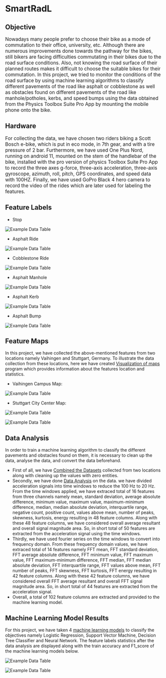 # SmartRadL

## Objective

<p style = "font-family: Times New Roman"> <p style="font-size:110%;"> Nowadays many people prefer to choose their bike as a mode of commutation to their office, university, etc. Although there are numerous improvements done towards the pathway for the bikes, still bikers are facing difficulties commutating in their bikes due to the road surface conditions. Also, not knowing the road surface of their planned routes makes it difficult to choose the suitable bikes for their commutation. In this project, we tried to monitor the conditions of the road surface by using machine learning algorithms to classify different pavements of the road like asphalt or cobblestone as well as obstacles found on different pavements of the road like manhole/potholes, kerbs, and speed bumps using the data obtained from the Physics Toolbox Suite Pro App by mounting the mobile phone onto the bike.</p> </p>

## Hardware

<p style = "font-family: Times New Roman"> <p style="font-size:110%;"> For collecting the data, we have chosen two riders biking a Scott Bosch e-bike, which is put in eco mode, in 7th gear, and with a tire pressure of 2 bar. Furthermore, we have used One Plus Nord, running on android 11, mounted on the stem of the handlebar of the bike, installed with the pro version of physics Toolbox Suite Pro App to record the three axes g-force, three-axis acceleration, three-axis gyroscope, azimuth, roll, pitch, GPS coordinates, and speed data with 100HZ. Finally, we have used GoPro Black 4 hero camera to record the video of the rides which are later used for labeling the features.</p> </p>

## Feature Labels

- Stop                                                                                                                 

![Example Data Table](https://raw.githubusercontent.com/JohnPravin97/SmartRadL/main/Vaihingen_Dataset/Img/Stop.JPG)    

- Asphalt Ride 

![Example Data Table](https://raw.githubusercontent.com/JohnPravin97/SmartRadL/main/Vaihingen_Dataset/Img/Asphalt_Ride.JPG)                     

- Cobblestone Ride

![Example Data Table](https://raw.githubusercontent.com/JohnPravin97/SmartRadL/main/Vaihingen_Dataset/Img/Cobblestone_Ride.JPG)

- Asphalt Manhole 

![Example Data Table](https://raw.githubusercontent.com/JohnPravin97/SmartRadL/main/Vaihingen_Dataset/Img/Asphalt_Manhole.JPG)

- Asphalt Kerb 

![Example Data Table](https://raw.githubusercontent.com/JohnPravin97/SmartRadL/main/Vaihingen_Dataset/Img/Asphalt_Kerb.JPG)

- Asphalt Bump

![Example Data Table](https://raw.githubusercontent.com/JohnPravin97/SmartRadL/main/Vaihingen_Dataset/Img/Asphalt_Bump.JPG)

## Feature Maps

In this project, we have collected the above-mentioned features from two locations namely Vaihingen and Stuttgart, Germany. To illustrate the data collection from these locations, here we have created [Visualization of maps](https://github.com/JohnPravin97/SmartRadL/tree/main/Programs/Visualization%20of%20maps/) program which provides information about the features location and statistics.

- Vaihingen Campus Map:

![Example Data Table](https://raw.githubusercontent.com/JohnPravin97/SmartRadL/main/Vaihingen_Dataset/Img/Vaihingen_Campus_Map.JPG) 

- Stuttgart City Center Map:

![Example Data Table](https://raw.githubusercontent.com/JohnPravin97/SmartRadL/main/Vaihingen_Dataset/Img/Stuttgart_City_Center_Map.JPG) 

![Example Data Table](https://raw.githubusercontent.com/JohnPravin97/SmartRadL/main/Vaihingen_Dataset/Img/Stuttgart_City_Center_Distance_Map.JPG) 

## Data Analysis

In order to train a machine learning algorithm to classify the different pavements and obstacles found on them, it is necessary to clean up the data, analyse the data, and convert the data beforehand. 
- First of all, we have [Combined the Datasets](https://github.com/JohnPravin97/SmartRadL/tree/main/Programs/Combine%20the%20Datasets/) collected from two locations along with cleaning up the values with zero entities.
- Secondly, we have done [Data Analysis](https://github.com/JohnPravin97/SmartRadL/tree/main/Programs/Data%20Analysis/) on the data. we have divided acceleration signals into time windows to reduce the 100 Hz to 20 Hz. From the time windows applied, we have extraced total of 16 features from three channels namely mean, standard deviation, average absolute difference, minimum value, maximum value, maximum-minimum difference, median, median absolute deviation, interquartile range, negative count, positive count, values above mean, number of peaks, skewness, kurtosis, energy resulting in 48 feature columns. Along with these 48 feature columns, we have considered overall average resultant and overall signal magnitude area. So, in short total of 50 features are extracted from the acceleration signal using the time windows. 
- Thirdly, we have used fourier series on the time windows to convert into frequency domain. From these frequency domain values, we have extraced total of 14 features namely FFT mean, FFT standard deviation, FFT average absolute difference, FFT minimum value, FFT maximum value, FFT maximum-minimum difference, FFT median, FFT median absolute deviation, FFT interquartile range, FFT values above mean, FFT number of peaks, FFT skewness, FFT kurtosis, FFT energy resulting in 42 feature columns. Along with these 42 feature columns, we have considered overall FFT average resultant and overall FFT signal magnitude area. So, in short total of 44 features are extracted from the acceleration signal.
- Overall, a total of 102 feature columns are extracted and provided to the machine learning model. 

## Machine Learning Model Results

For this project, we have taken 4 [machine learning models](https://github.com/JohnPravin97/SmartRadL/tree/main/Programs/Machine%20Learning/) to classify the objectives namely Logistic Regression, Support Vector Machine, Decision Tree Classifier and Neural Network. The feature labels statistics after the data analysis are displayed along with the train accuracy and F1_score of the machine learning models below. 

![Example Data Table](https://raw.githubusercontent.com/JohnPravin97/SmartRadL/main/Vaihingen_Dataset/Img/Feacture_labels_stat_DA.JPG)

![Example Data Table](https://raw.githubusercontent.com/JohnPravin97/SmartRadL/main/Vaihingen_Dataset/Img/Machine_Learning_Models_Results.JPG)









